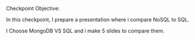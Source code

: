 Checkpoint Objective:

In this checkpoint, I prepare a presentation where i compare NoSQL to SQL.

I Choose MongoDB VS SQL  and i make 5 slides to compare them.
